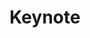 ---
layout: default
category: session
id: friday-keynote
title: Keynote
permalink: /schedule#friday-keynote

day: Friday
time: 6&colon;00pm - 7&colon;00pm
timeorder: 2
room: Main Space
---